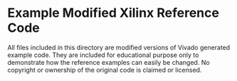 # Example Modified Xilinx Reference Code

All files included in this directory are modified versions of Vivado generated example code. They are included for educational purpose only to demonstrate how the reference examples can easily be changed. No copyright or ownership of the original code is claimed or licensed.
